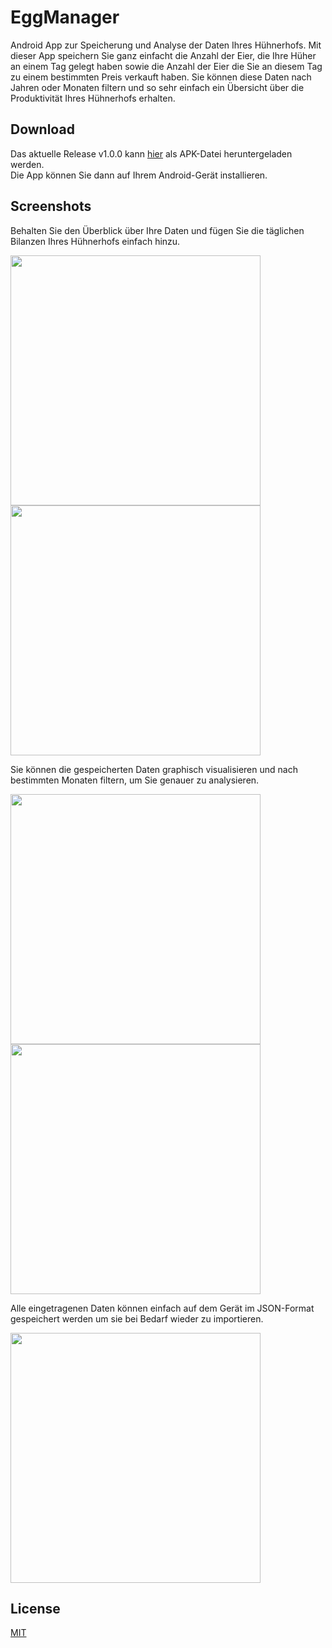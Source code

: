 # EggManager
Android App zur Speicherung und Analyse der Daten Ihres Hühnerhofs.
Mit dieser App speichern Sie ganz einfacht die Anzahl der Eier, die Ihre Hüher an einem Tag gelegt haben sowie die Anzahl der Eier die Sie an diesem Tag zu einem bestimmten Preis verkauft haben.
Sie können diese Daten nach Jahren oder Monaten filtern und so sehr einfach ein Übersicht über die Produktivität Ihres Hühnerhofs erhalten.

## Download
Das aktuelle Release v1.0.0 kann [hier](https://github.com/mjferstl/Egg-Manager-Android-App/releases/download/v1.0.0/EggManager_v1_0_0.apk) als APK-Datei heruntergeladen werden.  
Die App können Sie dann auf Ihrem Android-Gerät installieren.

## Screenshots
Behalten Sie den Überblick über Ihre Daten und fügen Sie die täglichen Bilanzen Ihres Hühnerhofs einfach hinzu.
<p float="left">
  <img src="Screenshots/EggManager_data.png" width="400" />
  <img src="Screenshots/EggManager_new_entry.png" width="400" />
</p>

Sie können die gespeicherten Daten graphisch visualisieren und nach bestimmten Monaten filtern, um Sie genauer zu analysieren.

<p float="left">
  <img src="Screenshots/EggManager_statistics.png" width="400" />
  <img src="Screenshots/EggManager_filter_data.png" width="400" />
</p>

Alle eingetragenen Daten können einfach auf dem Gerät im JSON-Format gespeichert werden um sie bei Bedarf wieder zu importieren.

<p float="left">
  <img src="Screenshots/EggManager_backup.png" width="400" />
</p>

## License
[MIT](https://github.com/mjferstl/Egg-Manager-Android-App/blob/master/LICENSE)
